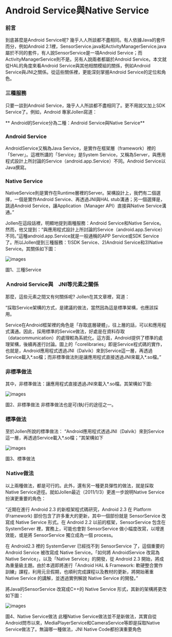 # Android Service與Native Service
### 前言

到底甚麼是Android Service呢? 幾乎人人所談都不盡相同。有人依據Java的套件而分，例如Android 2.1裡，SensorService.java和ActivityManagerService.java屬於不同的套件，有人說SensorService是一項Android Service；而ActivityManagerService則不是。另有人說兩者都屬於Android Service。本文就從HAL的角度來看Android Service與其他相關模組的關係，例如Android Service與JNI之關係。從這些關係裡，更能深刻掌握Android Service的定位和角色。


### 三種服務

只要一談到Android Service，幾乎人人所談都不盡相同了。更不用說又加上SDK Service了。例如，Android 專家Jollen寫道：


**
Android的Service分為二種：Android Service與Native Service**

### Android Service

AndroidService又稱為Java Service，是實作在框架層（framework）裡的「Server」。這裡所講的「Service」是System Service，又稱為Server，與應用程式設計上所討論的Service（android.app.Service）不同。Android Service以Java撰寫。

### Native Service
NativeService則是實作在Runtime層裡的Server。架構設計上，我們有二個選擇，一個是實作Android Service、再透過JNI與HAL stub溝通；另一個選擇是，跳過Android Service，讓Application（Manager API）直接與Native Service溝通。”

Jollen在這段話裡，明顯地提到兩種服務：Android Service和Native Service。然而，他又提到：“與應用程式設計上所討論的Service（android.app.Service）不同。”這種android.app.Service就是一般通稱的APP Service或SDK Service了。所以Jollen提到三種服務：1)SDK Service、2)Android Service和3)Native Service。其關係如下圖：

![images](images/19010401_5dZI.jpg)

圖1、三種Service


### Ａndroid Service與　JNI等元素之關係
那麼，這些元素之間又有何關係呢? Jollen在其文章裡，寫道：

“採取Service架構的方式，是建議的做法，當然因為這是標準架構，也應該採用。

Service在Android框架裡的角色是「存取底層硬體」，往上層的話，可以和應用程式溝通。因此，採用標準的Service做法，好處是在資料存取（datacommunication）的處理較為系統化。這方面，Android提供了標準的處理架構，後續再進行討論。圖上的「corelibraries」即是Service程式碼的實作，也就是，Android應用程式透過JNI（Dalvik）來到Service這一層，再透過Service載入*.so檔；而非標準做法則是讓應用程式直接透過JNI來載入*.so檔。”

### 非標準做法
其中，非標準做法：讓應用程式直接透過JNI來載入*.so檔。其架構如下圖:

![images](images/19010401_twCZ.jpg)

圖2、非標準做法
非標準做法也是可(執)行的途徑之一。

### 標準做法
至於Jollen所說的標準做法：
“Android應用程式透過JNI（Dalvik）來到Service這一層，再透過Service載入*.so檔；”其架構如下

![images](images/19010401_6f6I.jpg)

圖3、標準做法

### Ｎative做法
以上兩種做法，都是可行的。此外，還有另一種更具彈性的做法，就是採取Native Service途徑。就如Jollen最近（2011/1/3）更進一步說明Native Service扮演更重要的角色：

“近期在進行 Android 2.3 的新框架程式碼研究，Android 2.3 在 Platform (Framework) 部份包含了許多重大的更新，其中一個部份就是 SensorService 改寫成 Native Service 形式。在 Android 2.2 以前的框架，SensorService 包含在 SystemServer 裡，實務上，可能也會對 SensorService 做小幅度改寫，以增進效能，或是將 SensorService 獨立成為一個 process。

在 Android2.3 裡的 SystemServer 已經找不到 SensorService 了，這個重要的 Android Service 被改寫成 Native Service。「如何將 AndroidService 改寫為 Native Service」，以及「Native Service」的開發，從 Android 2.3 開始，將成為重量級主題。由於本週即將進行「Android HAL & Framework: 軟硬整合實作訓練」課程，利用元旦假期，也順利完成課程以及教材的更新，將開始著重 Native Service 的講解，並透過實例解說 Native Service 的開發。”


將Java的SensorService 改寫成C++的 Native Service 形式，其新的架構將更改如下圖：

![images](images/19010401_0m3v.jpg)

圖4、Native Service做法
此種Native Service做法並不是新做法，其實自從Android問市以來，MediaPlayerService和CameraService等即是採取Native Service做法了。無論哪一種做法，JNI Native Code都扮演重要角色

